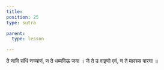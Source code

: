 ```yaml
---
title: 
position: 25
type: sutra

parent:
  type: lesson

---
```


ते णावि संधिं णच्चाणं, ण ते धम्मविऊ जया ।
जे ते उ वाइणो एवं, ण ते मारस्स पारगा ॥